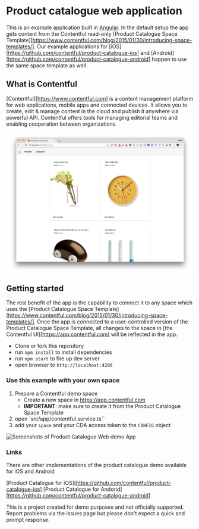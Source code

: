 # Product catalogue web application

This is an example application built in [Angular](https://angular.io/). In the default setup the app gets content from the Contentful read-only [Product Catalogue Space Template][https://www.contentful.com/blog/2015/01/30/introducing-space-templates/]. Our example applications for [iOS][https://github.com/contentful/product-catalogue-ios] and [Android][https://github.com/contentful/product-catalogue-android] happen to use the same space template as well.

## What is Contentful

[Contentful][https://www.contentful.com] is a content management platform for web applications, mobile apps and connected devices. It allows you to create, edit & manage content in the cloud and publish it anywhere via powerful API. Contentful offers tools for managing editorial teams and enabling cooperation between organizations.

![Screenshots of Product Catalogue Web demo App](./screenshot.png?raw=true "Screenshots")

## Getting started

The real benefit of the app is the capability to connect it to any space which uses the [Product Catalogue Space Template][https://www.contentful.com/blog/2015/01/30/introducing-space-templates/]. Once the app is connected to a user-controlled version of the Product Catalogue Space Template, all changes to the space in [the Contentful UI][https://app.contentful.com] will be reflected in the app.

- Clone or fork this repository
- run `npm install` to install dependencies
- run `npm start` to fire up dev server
- open browser to `http://localhost:4200`

### Use this example with your own space

1. Prepare a Contentful demo space
    - Create a new space in https://app.contentful.com
    - **IMPORTANT**: make sure to create it from the Product Catalogue Space Template
2. open `src/app/contentful.service.ts``
3. add your `space` and your CDA access token to the `CONFIG` object

![Screenshots of Product Catalogue Web demo App](./contentful.png "Contentful in action")

### Links

There are other implementations of the product catalogue demo available for iOS and Android

[Product Catalogue for iOS][https://github.com/contentful/product-catalogue-ios]
[Product Catalogue for Andorid][https://github.com/contentful/product-catalogue-android]

This is a project created for demo purposes and not officially supported. Report problems via the issues page but please don't expect a quick and prompt response.